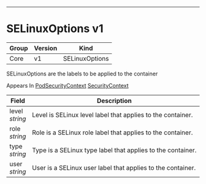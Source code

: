 

-----------
# SELinuxOptions v1



Group        | Version     | Kind
------------ | ---------- | -----------
Core | v1 | SELinuxOptions







SELinuxOptions are the labels to be applied to the container

<aside class="notice">
Appears In <a href="#podsecuritycontext-v1">PodSecurityContext</a> <a href="#securitycontext-v1">SecurityContext</a> </aside>

Field        | Description
------------ | -----------
level <br /> *string*  | Level is SELinux level label that applies to the container.
role <br /> *string*  | Role is a SELinux role label that applies to the container.
type <br /> *string*  | Type is a SELinux type label that applies to the container.
user <br /> *string*  | User is a SELinux user label that applies to the container.






